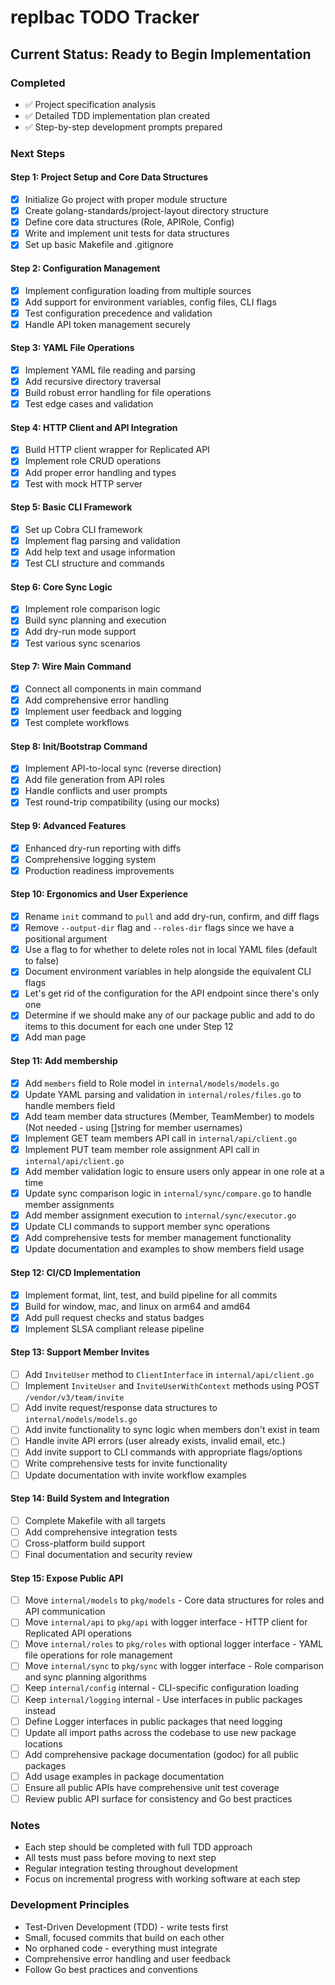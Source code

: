 # replbac TODO Tracker

## Current Status: Ready to Begin Implementation

### Completed
- ✅ Project specification analysis
- ✅ Detailed TDD implementation plan created
- ✅ Step-by-step development prompts prepared

### Next Steps

#### Step 1: Project Setup and Core Data Structures
- [x] Initialize Go project with proper module structure
- [x] Create golang-standards/project-layout directory structure
- [x] Define core data structures (Role, APIRole, Config)
- [x] Write and implement unit tests for data structures
- [x] Set up basic Makefile and .gitignore

#### Step 2: Configuration Management
- [x] Implement configuration loading from multiple sources
- [x] Add support for environment variables, config files, CLI flags
- [x] Test configuration precedence and validation
- [x] Handle API token management securely

#### Step 3: YAML File Operations
- [x] Implement YAML file reading and parsing
- [x] Add recursive directory traversal
- [x] Build robust error handling for file operations
- [x] Test edge cases and validation

#### Step 4: HTTP Client and API Integration
- [x] Build HTTP client wrapper for Replicated API
- [x] Implement role CRUD operations
- [x] Add proper error handling and types
- [x] Test with mock HTTP server

#### Step 5: Basic CLI Framework
- [x] Set up Cobra CLI framework
- [x] Implement flag parsing and validation
- [x] Add help text and usage information
- [x] Test CLI structure and commands

#### Step 6: Core Sync Logic
- [x] Implement role comparison logic
- [x] Build sync planning and execution
- [x] Add dry-run mode support
- [x] Test various sync scenarios

#### Step 7: Wire Main Command
- [x] Connect all components in main command
- [x] Add comprehensive error handling
- [x] Implement user feedback and logging
- [x] Test complete workflows

#### Step 8: Init/Bootstrap Command
- [x] Implement API-to-local sync (reverse direction)
- [x] Add file generation from API roles
- [x] Handle conflicts and user prompts
- [x] Test round-trip compatibility (using our mocks)

#### Step 9: Advanced Features
- [x] Enhanced dry-run reporting with diffs
- [x] Comprehensive logging system
- [x] Production readiness improvements

#### Step 10: Ergonomics and User Experience
- [x] Rename `init` command to `pull` and add dry-run, confirm, and diff flags
- [x] Remove `--output-dir` flag and `--roles-dir` flags since we have a positional argument
- [x] Use a flag to for whether to delete roles not in local YAML files (default to false)
- [x] Document environment variables in help alongside the equivalent CLI flags
- [x] Let's get rid of the configuration for the API endpoint since there's only one
- [x] Determine if we should make any of our package public and add to do items to this document for each one under Step 12
- [x] Add man page

#### Step 11: Add membership
- [x] Add `members` field to Role model in `internal/models/models.go`
- [x] Update YAML parsing and validation in `internal/roles/files.go` to handle members field  
- [x] Add team member data structures (Member, TeamMember) to models (Not needed - using []string for member usernames)
- [x] Implement GET team members API call in `internal/api/client.go`
- [x] Implement PUT team member role assignment API call in `internal/api/client.go`
- [x] Add member validation logic to ensure users only appear in one role at a time
- [x] Update sync comparison logic in `internal/sync/compare.go` to handle member assignments
- [x] Add member assignment execution to `internal/sync/executor.go`
- [x] Update CLI commands to support member sync operations
- [x] Add comprehensive tests for member management functionality
- [x] Update documentation and examples to show members field usage

#### Step 12: CI/CD Implementation
- [x] Implement format, lint, test, and build pipeline for all commits
- [x] Build for window, mac, and linux on arm64 and amd64
- [x] Add pull request checks and status badges
- [x] Implement SLSA compliant release pipeline

#### Step 13: Support Member Invites
- [ ] Add `InviteUser` method to `ClientInterface` in `internal/api/client.go`
- [ ] Implement `InviteUser` and `InviteUserWithContext` methods using POST `/vendor/v3/team/invite`
- [ ] Add invite request/response data structures to `internal/models/models.go`
- [ ] Add invite functionality to sync logic when members don't exist in team
- [ ] Handle invite API errors (user already exists, invalid email, etc.)
- [ ] Add invite support to CLI commands with appropriate flags/options
- [ ] Write comprehensive tests for invite functionality
- [ ] Update documentation with invite workflow examples

#### Step 14: Build System and Integration
- [ ] Complete Makefile with all targets
- [ ] Add comprehensive integration tests
- [ ] Cross-platform build support
- [ ] Final documentation and security review

#### Step 15: Expose Public API
- [ ] Move `internal/models` to `pkg/models` - Core data structures for roles and API communication
- [ ] Move `internal/api` to `pkg/api` with logger interface - HTTP client for Replicated API operations
- [ ] Move `internal/roles` to `pkg/roles` with optional logger interface - YAML file operations for role management
- [ ] Move `internal/sync` to `pkg/sync` with logger interface - Role comparison and sync planning algorithms
- [ ] Keep `internal/config` internal - CLI-specific configuration loading
- [ ] Keep `internal/logging` internal - Use interfaces in public packages instead
- [ ] Define Logger interfaces in public packages that need logging
- [ ] Update all import paths across the codebase to use new package locations
- [ ] Add comprehensive package documentation (godoc) for all public packages
- [ ] Add usage examples in package documentation
- [ ] Ensure all public APIs have comprehensive unit test coverage
- [ ] Review public API surface for consistency and Go best practices

### Notes
- Each step should be completed with full TDD approach
- All tests must pass before moving to next step
- Regular integration testing throughout development
- Focus on incremental progress with working software at each step

### Development Principles
- Test-Driven Development (TDD) - write tests first
- Small, focused commits that build on each other
- No orphaned code - everything must integrate
- Comprehensive error handling and user feedback
- Follow Go best practices and conventions
